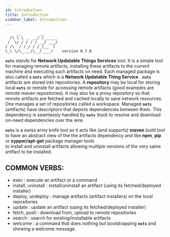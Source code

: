 ```yaml
---
id: introduction
title: Introduction
sidebar_label: Introduction
---
```


```
     __        __    
  /\ \ \ _  __/ /______
 /  \/ / / / / __/ ___/
/ /\  / /_/ / /_(__  )
\_\ \/\__,_/\__/____/    version 0.7.0
```

**```nuts```** stands for **Network Updatable Things Services** tool. It is a simple tool  for managing remote
artifacts, installing these  artifacts to the current machine and executing such  artifacts on need.
Each managed package  is also called a **```nuts```** which  is a **Network Updatable Thing Service** .
**```nuts```** artifacts are  stored  into repositories. A  **repository**  may be local for  storing local **```nuts```**
or remote for accessing  remote artifacts (good examples  are  remote maven  repositories). It may
also be a proxy repository so that remote artifacts are fetched and cached locally to save network
resources.
One manages a set of repositories called a  workspace. Managed **```nuts```**  (artifacts)  have descriptors
that depicts dependencies between them. This dependency is seamlessly handled by  **```nuts```**  (tool) to
resolve and download on-need dependencies over the wire.

**```nuts```** is a swiss army knife tool as it acts like (and supports) **maven** build tool to have an abstract
view of the the  artifacts dependency and like  **npm**, **pip** or **zypper/apt-get**  package manager tools  
to  install and uninstall artifacts allowing multiple versions of the very same artifact to  be installed.

## COMMON VERBS:

+ exec               : execute an artifact or a command
+ install, uninstall : install/uninstall an artifact (using its fetched/deployed installer)
+ deploy, undeploy   : manage artifacts (artifact installers) on the local repositories
+ update             : update an artifact (using its fetched/deployed installer)
+ fetch, push        : download from, upload to remote repositories
+ search             : search for existing/installable artifacts
+ welcome            : a command that does nothing but bootstrapping **```nuts```** and showing a welcome message.
